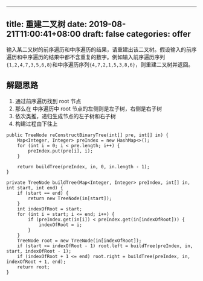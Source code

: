
---
title: 重建二叉树
date: 2019-08-21T11:00:41+08:00
draft: false
categories: offer
---


[](https://www.nowcoder.com/practice/8a19cbe657394eeaac2f6ea9b0f6fcf6?tpId=13&tqId=11157&tPage=1&rp=1&ru=%2Fta%2Fcoding-interviews&qru=%2Fta%2Fcoding-interviews%2Fquestion-ranking)

输入某二叉树的前序遍历和中序遍历的结果，请重建出该二叉树。假设输入的前序遍历和中序遍历的结果中都不含重复的数字。例如输入前序遍历序列`{1,2,4,7,3,5,6,8}`和中序遍历序列`{4,7,2,1,5,3,8,6}`，则重建二叉树并返回。

## 解题思路

  1. 通过前序遍历找到 root 节点
  2. 那么在 中序遍历中 root 节点的左侧则是左子树，右侧是右子树
  3. 依次类推，递归生成节点的左子树和右子树
  4. 构建过程由下往上

```
public TreeNode reConstructBinaryTree(int[] pre, int[] in) {
    Map<Integer, Integer> preIndex = new HashMap<>();
    for (int i = 0; i < pre.length; i++) {
        preIndex.put(pre[i], i);
    }

    return buildTree(preIndex, in, 0, in.length - 1);
}

private TreeNode buildTree(Map<Integer, Integer> preIndex, int[] in, int start, int end) {
    if (start == end) {
        return new TreeNode(in[start]);
    }
    int indexOfRoot = start;
    for (int i = start; i <= end; i++) {
        if (preIndex.get(in[i]) < preIndex.get(in[indexOfRoot])) {
            indexOfRoot = i;
        }
    }
    TreeNode root = new TreeNode(in[indexOfRoot]);
    if (start <= indexOfRoot - 1) root.left = buildTree(preIndex, in, start, indexOfRoot - 1);
    if (indexOfRoot + 1 <= end) root.right = buildTree(preIndex, in, indexOfRoot + 1, end);
    return root;
}
```
